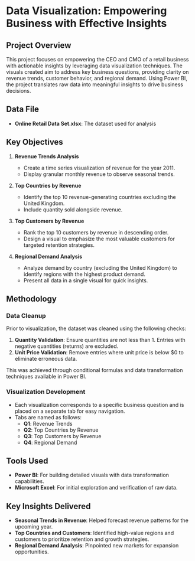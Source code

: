 # Data Visualization: Empowering Business with Effective Insights

## Project Overview
This project focuses on empowering the CEO and CMO of a retail business with actionable insights by leveraging data visualization techniques. The visuals created aim to address key business questions, providing clarity on revenue trends, customer behavior, and regional demand. Using Power BI, the project translates raw data into meaningful insights to drive business decisions.

## Data File

- **Online Retail Data Set.xlsx**: The dataset used for analysis

## Key Objectives

1. **Revenue Trends Analysis**
   - Create a time series visualization of revenue for the year 2011.
   - Display granular monthly revenue to observe seasonal trends.

2. **Top Countries by Revenue**
   - Identify the top 10 revenue-generating countries excluding the United Kingdom.
   - Include quantity sold alongside revenue.

3. **Top Customers by Revenue**
   - Rank the top 10 customers by revenue in descending order.
   - Design a visual to emphasize the most valuable customers for targeted retention strategies.

4. **Regional Demand Analysis**
   - Analyze demand by country (excluding the United Kingdom) to identify regions with the highest product demand.
   - Present all data in a single visual for quick insights.

## Methodology

### Data Cleanup
Prior to visualization, the dataset was cleaned using the following checks:
1. **Quantity Validation**: Ensure quantities are not less than 1. Entries with negative quantities (returns) are excluded.
2. **Unit Price Validation**: Remove entries where unit price is below $0 to eliminate erroneous data.

This was achieved through conditional formulas and data transformation techniques available in Power BI.

### Visualization Development
- Each visualization corresponds to a specific business question and is placed on a separate tab for easy navigation.
- Tabs are named as follows:
  - **Q1**: Revenue Trends
  - **Q2**: Top Countries by Revenue
  - **Q3**: Top Customers by Revenue
  - **Q4**: Regional Demand

## Tools Used
- **Power BI**: For building detailed visuals with data transformation capabilities.
- **Microsoft Excel**: For initial exploration and verification of raw data.

## Key Insights Delivered
- **Seasonal Trends in Revenue**: Helped forecast revenue patterns for the upcoming year.
- **Top Countries and Customers**: Identified high-value regions and customers to prioritize retention and growth strategies.
- **Regional Demand Analysis**: Pinpointed new markets for expansion opportunities.
